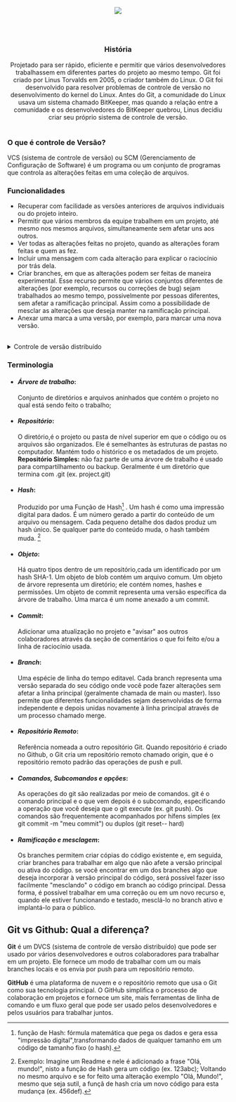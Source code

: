 <p align= center>
  <img src="https://i1.wp.com/taaism.com/wp-content/uploads/2016/03/git-logo.png?fit=300%2C125">
</p>
<br>

# 

<h3 align= center>História</h3>

<p align=center> Projetado para ser rápido, eficiente e permitir que vários desenvolvedores trabalhassem em diferentes partes do projeto ao mesmo tempo. Git foi criado por Linus Torvalds em 2005, o criador também do Linux. O Git foi desenvolvido para resolver problemas de controle de versão no desenvolvimento do kernel do Linux. Antes do Git, a comunidade do Linux usava um sistema chamado BitKeeper, mas quando a relação entre a comunidade e os desenvolvedores do BitKeeper quebrou, Linus decidiu criar seu próprio sistema de controle de versão. 
</p>

#

<h3> O que é controle de Versão? </h3>
VCS (sistema de controle de versão) ou SCM (Gerenciamento de Configuração de Software) é um programa ou um conjunto de programas que controla as alterações feitas em uma coleção de arquivos.

<h3> Funcionalidades </h3> 

* Recuperar com facilidade as versões anteriores de arquivos individuais ou do projeto inteiro.
* Permitir que vários membros da equipe trabalhem em um projeto, até mesmo nos mesmos arquivos, simultaneamente sem afetar uns aos outros.
* Ver todas as alterações feitas no projeto, quando as alterações foram feitas e quem as fez.
* Incluir uma mensagem com cada alteração para explicar o raciocínio por trás dela.
* Criar branches, em que as alterações podem ser feitas de maneira experimental. Esse recurso permite que vários conjuntos diferentes de alterações (por exemplo, recursos ou correções de bug) sejam trabalhados ao mesmo tempo, possivelmente por pessoas diferentes, sem afetar a ramificação principal. Assim como a possibilidade de mesclar as alterações que deseja manter na ramificação principal.
* Anexar uma marca a uma versão, por exemplo, para marcar uma nova versão.

<br>

<details>
  <summary> Controle de versão distribuído</summary> <br>
    <p > O Git é distribuído, o que significa que o histórico completo de um projeto é armazenado no cliente e no servidor. Você pode editar arquivos sem uma conexão de rede, verificá-los localmente e sincronizá-los com o servidor quando uma conexão fica disponível. Se um servidor ficar inativo, você ainda terá uma cópia local do projeto. Tecnicamente, você nem precisa ter um servidor. Todos aqueles que estão conectados podem ter uma cópia completa do repositório no momento em que o baixam, incluindo o histórico e as notas associados a ele.
    </p>
</details>
 

<h3>Terminologia </h3>

* #### *Árvore de trabalho*:
   Conjunto de diretórios e arquivos aninhados que contém o projeto no qual está sendo feito o trabalho; 
  
* #### *Repositório*:
  
  O diretório,é o projeto ou pasta de nível superior em que o código ou os arquivos são organizados. Ele é semelhantes às estruturas de pastas no computador. Mantém todo o histórico e os metadados de um projeto. <br>
**Repositório Simples:** não faz parte de uma árvore de trabalho é usado para compartilhamento ou backup. Geralmente é um diretório que termina com .git (ex. project.git)

* #### *Hash*:
   Produzido por uma Função de Hash[^1] . Um hash é como uma impressão digital para dados. É um número gerado a partir do conteúdo de um arquivo ou mensagem. Cada pequeno detalhe dos dados produz um hash único. Se qualquer parte do conteúdo muda, o hash também muda. [^2]
  
* #### *Objeto*:
   Há quatro tipos dentro de um repositório,cada um identificado por um hash SHA-1. Um objeto de blob contém um arquivo comum. Um objeto de árvore representa um diretório; ele contém nomes, hashes e permissões. Um objeto de commit representa uma versão específica da árvore de trabalho. Uma marca é um nome anexado a um commit.
  
* #### *Commit*:
    Adicionar uma atualização no projeto e "avisar" aos outros colaboradores através da seção de comentários o que foi feito e/ou a linha de raciocínio usada.
  
* #### *Branch*:
    Uma espécie de linha do tempo editavel. Cada branch representa uma versão separada do seu código onde você pode fazer alterações sem afetar a linha principal (geralmente chamada de main ou master). Isso permite que diferentes funcionalidades sejam desenvolvidas de forma independente e depois unidas novamente à linha principal através de um processo chamado merge.  
  
* #### *Repositório Remoto*:
  Referência nomeada a outro repositório Git. Quando repositório é criado no Github, o Git cria um repositório remoto chamado origin, que é o repositório remoto padrão das operações de push e pull.
  
* #### *Comandos, Subcomandos e opções*:
    As operações do git são realizadas por meio de comandos. git é o comando principal e o que vem depois é o subcomando, especificando a operação que você deseja que o git execute  (ex. git push). Os comandos são frequentemente acompanhados por hífens simples (ex git commit -m "meu commit") ou duplos (git reset-- hard)

* #### *Ramificação e mesclagem*:
  Os branches permitem criar cópias do código existente e, em seguida, criar branches para trabalhar em algo que não afete a versão principal ou ativa do código. se você encontrar em um dos branches algo que deseja incorporar à versão principal do código, será possível fazer isso facilmente "mesclando" o código em branch ao código principal. Dessa forma, é possível trabalhar em uma correção ou em um novo recurso e, quando ele estiver funcionando e testado, mesclá-lo no branch ativo e implantá-lo para o público.

## Git vs Github: Qual a diferença? 

**Git** é um DVCS (sistema de controle de versão distribuído) que pode ser usado por vários desenvolvedores e outros colaboradores para trabalhar em um projeto. Ele fornece um modo de trabalhar com um ou mais branches locais e os envia por push para um repositório remoto.

**GitHub** é uma plataforma de nuvem e o repositório remoto que usa o Git como sua tecnologia principal. O GitHub simplifica o processo de colaboração em projetos e fornece um site, mais ferramentas de linha de comando e um fluxo geral que pode ser usado pelos desenvolvedores e pelos usuários para trabalhar juntos.


[^1]: função de Hash: fórmula matemática que pega os dados e gera essa "impressão digital",transformando dados de qualquer tamanho em um código de tamanho fixo (o hash).
[^2]: Exemplo: Imagine um Readme e nele é adicionado a frase "Olá, mundo!", nisto a função de Hash gera um código (ex. 123abc); Voltando no mesmo arquivo e se for feito uma alteração exemplo "Olá, Mundo!", mesmo que seja sutil, a funçã de hash cria um novo código para esta mudança (ex. 456def).
